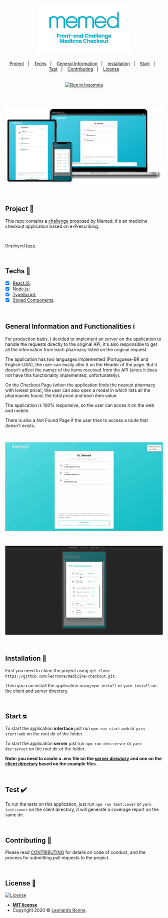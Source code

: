 <p align="center">
  <img src="client\src\assets\img\transparentBanner.png" width="300px" />
</p>

##

<p align="center">
  <a href="#project-star2">Project</a>&nbsp;&nbsp;&nbsp;|&nbsp;&nbsp;&nbsp;
  <a href="#techs-rocket">Techs</a>&nbsp;&nbsp;&nbsp;|&nbsp;&nbsp;&nbsp;
  <a href="#general-information-and-functionalities-information_source">General Information</a>&nbsp;&nbsp;&nbsp;|&nbsp;&nbsp;&nbsp;
  <a href="#installation-wrench">Installation</a>&nbsp;&nbsp;&nbsp;|&nbsp;&nbsp;&nbsp;
  <a href="#start-on">Start</a>&nbsp;&nbsp;&nbsp;|&nbsp;&nbsp;&nbsp;
  <a href="#test-heavy_check_mark">Test</a>&nbsp;&nbsp;&nbsp;|&nbsp;&nbsp;&nbsp;
  <a href="#contributing-">Contributing</a>&nbsp;&nbsp;&nbsp;|&nbsp;&nbsp;&nbsp;
  <a href="#license-memo">License</a>
  <br>  
  <br>  
  <br>
  <a href="https://insomnia.rest/run/?label=Memed&uri=https%3A%2F%2Fgithub.com%2Fleoronne%2Fmedicine-checkout%2Fblob%2Fmaster%2Fserver%2Fserver-requests.json" target="_blank"><img src="https://insomnia.rest/images/run.svg" alt="Run in Insomnia"></a>
</p>

##

<br>

<p align="center">
  <img src="client\src\assets\img\banner.png"/>
</p>

<br>

## Project :star2:

This repo contains a [challenge](https://github.com/leoronne/medicine-checkout/blob/master/challenge-description.md) proposed by Memed, it's an medicine checkout application based on e-Prescribing.

<br>

Deployed [here](https://e-prescription.ronne.dev).

<br>

## Techs :rocket:

- [x] [ReactJS](https://reactjs.org);
- [x] [Node.js](https://nodejs.org/);
- [x] [TypeScript](https://www.typescriptlang.org/);
- [x] [Styled Components](https://styled-components.com/).

<br>

## General Information and Functionalities :information_source:

For production basis, I decided to implement an server on the application to handle the requests directly to the original API, it's also responsible to get all the information from each pharmacy listed on the original request.

The application has two languages implemented (Portuguese-BR and English-USA), the user can easily alter it on the Header of the page. But it doesn't affect the names of the items received from the API (since it does not have this functionality implemented, unfortunatelly).

On the Checkout Page (when the application finds the nearest pharmacy with lowest price), the user can also open a modal in which lists all the pharmacies found, the total price and each item value.

The application is 100% responsive, so the user can acces it on the web and mobile.

There is also a Not Found Page if the user tries to access a route that doesn't exists.

<br>

<p align="center">
  <img src="client\src\assets\img\project-1.gif"/>
</p>

<br>

<p align="center">
  <img src="client\src\assets\img\project-2.gif"/>
</p>

<br>

## Installation :wrench:

First you need to clone the project using `git clone https://github.com/leoronne/medicine-checkout.git`.

Then you can install the application using `npm install` or `yarn install` on the client and server directory.

<br>

## Start :on:

To start the application <strong>interface</strong> just run `npm run start:web` or `yarn start:web` on the root dir of the folder.

To start the application <strong>server</strong> just run `npm run dev:server` or `yarn dev:server` on the root dir of the folder.

<strong>Note: you need to create a .env file on the [server directory](https://github.com/leoronne/medicine-checkout/blob/master/server/.env.example) and one on the [client directory](https://github.com/leoronne/medicine-checkout/blob/master/client/.env.example) based on the example files.</strong>

<br>

## Test :heavy_check_mark:

To run the tests on this application, just run `npm run test:cover` or `yarn test:cover` on the client directory, it will generate a coverage report on the same dir.

<br>

## Contributing 🤔

Please read [CONTRIBUTING](https://github.com/leoronne/square-landing-page/blob/master/CONTRIBUTING.md) for details on code of conduct, and the process for submitting pull requests to the project.

<br>

## License :memo:

[![License](http://img.shields.io/:license-mit-blue.svg?style=flat-square)](http://badges.mit-license.org)

- **[MIT license](https://github.com/leoronne/medicine-checkout/blob/master/LICENSE)**
- Copyright 2020 © <a href="https://github.com/leoronne" target="_blank">Leonardo Ronne</a>.

##
